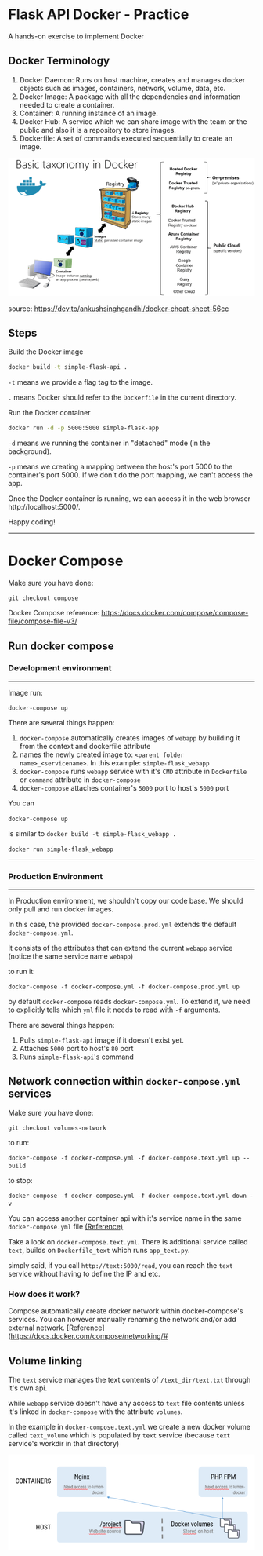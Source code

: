 # Flask API Docker - Practice

A hands-on exercise to implement Docker


## Docker Terminology
1. Docker Daemon: Runs on host machine, creates and manages docker objects such as images, containers, network, volume, data, etc.
2. Docker Image: A package with all the dependencies and information needed to create a container.
3. Container: A running instance of an image.
4. Docker Hub: A service which we can share image with the team or the public and also it is a repository to store images.
5. Dockerfile: A set of commands executed sequentially to create an image.

![](image/docker-terminology.png)

source: https://dev.to/ankushsinghgandhi/docker-cheat-sheet-56cc


## Steps
Build the Docker image
```bash
docker build -t simple-flask-api .
```

`-t` means we provide a flag tag to the image.

`.` means Docker should refer to the `Dockerfile` in the current directory.


Run the Docker container
```bash
docker run -d -p 5000:5000 simple-flask-app
```

`-d` means we running the container in "detached" mode (in the background).

`-p` means we creating a mapping between the host's port 5000 to the container's port 5000.
If we don't do the port mapping, we can't access the app.

Once the Docker container is running, we can access it in the web browser http://localhost:5000/.



Happy coding!

_________________________________________________
# Docker Compose

Make sure you have done:
```
git checkout compose
```

Docker Compose reference:
https://docs.docker.com/compose/compose-file/compose-file-v3/

## Run docker compose
### Development environment
----

Image run:
```
docker-compose up
```
There are several things happen:

1. `docker-compose` automatically creates images of `webapp` by building it from the context and dockerfile attribute
2. names the newly created image to: `<parent folder name>_<servicename>`. In this example: `simple-flask_webapp`
3. `docker-compose` runs `webapp` service with it's `CMD` attribute in `Dockerfile` or `command` attribute in `docker-compose`
4. `docker-compose` attaches container's `5000` port to host's `5000` port

You can

`docker-compose up`

is similar to 
`docker build -t simple-flask_webapp .`

`docker run simple-flask_webapp`

----
### Production Environment
----
In Production environment, we shouldn't copy our code base. We should only pull and run docker images.

In this case, the provided `docker-compose.prod.yml` extends the default `docker-compose.yml`. 

It consists of the attributes that can extend the current `webapp` service (notice the same service name `webapp`)

to run it:
```
docker-compose -f docker-compose.yml -f docker-compose.prod.yml up
```

by default `docker-compose` reads `docker-compose.yml`. To extend it, we need to explicitly tells which `yml` file it needs to read with `-f` arguments. 

There are several things happen:
1. Pulls `simple-flask-api` image if it doesn't exist yet.
2. Attaches `5000` port to host's `80` port
3. Runs `simple-flask-api`'s command
 
## Network connection within `docker-compose.yml` services

Make sure you have done:
```
git checkout volumes-network
```

to run:
```
docker-compose -f docker-compose.yml -f docker-compose.text.yml up --build
```

to stop:
```
docker-compose -f docker-compose.yml -f docker-compose.text.yml down -v   
```


 You can access another container api with it's service name in the same `docker-compose.yml` file [(Reference)](https://docs.docker.com/compose/networking/)

Take a look on `docker-compose.text.yml`. There is additional service called `text`, builds on `Dockerfile_text` which runs `app_text.py`. 

simply said, if you call `http://text:5000/read`, you can reach the `text` service without having to define the IP and etc.

### How does it work?
Compose automatically create docker network within docker-compose's services.
You can however manually renaming the network and/or add external network. [Reference](https://docs.docker.com/compose/networking/#

## Volume linking

The `text` service manages the text contents of `/text_dir/text.txt` through it's own api.

while `webapp` service doesn't have any access to `text` file contents unless it's linked in `docker-compose` with the attribute `volumes`.

In the example in `docker-compose.text.yml` we create a new docker volume called `text_volume` which is populated by `text` service (because `text` service's workdir in that directory) 

![](image/docker-volume.png)
